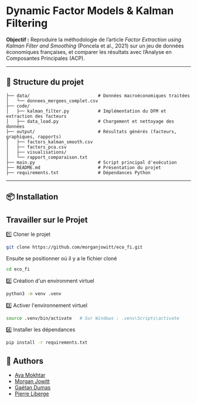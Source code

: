 # Dynamic Factor Models & Kalman Filtering 

**Objectif :** Reproduire la méthodologie de l’article *Factor Extraction using Kalman Filter and Smoothing* (Poncela et al., 2021) sur un jeu de données économiques françaises, et comparer les résultats avec l’Analyse en Composantes Principales (ACP).

---

## 📁 Structure du projet

```text
├── data/                          # Données macroéconomiques traitées
│   └── donnees_mergees_complet.csv
├── code/
│   ├── kalman_filter.py           # Implémentation du DFM et extraction des facteurs
│   ├── data_load.py               # Chargement et nettoyage des données
├── output/                        # Résultats générés (facteurs, graphiques, rapports)
│   ├── factors_kalman_smooth.csv
│   ├── factors_pca.csv
│   ├── visualisations/
│   └── rapport_comparaison.txt
├── main.py                        # Script principal d'exécution
├── README.md                      # Présentation du projet
├── requirements.txt               # Dépendances Python
```


---

## 📦 Installation

## Travailler sur le Projet

1️⃣ Cloner le projet
```bash
git clone https://github.com/morganjowitt/eco_fi.git
```
Ensuite se positionner où il y a le fichier cloné

```bash
cd eco_fi
```
2️⃣ Création d'un environment virtuel

```bash
python3 -m venv .venv
```
3️⃣ Activer l'environnement virtuel

```bash
source .venv/bin/activate   # Sur Windows : .venv\Scripts\activate
```
4️⃣ Installer les dépendances

```bash
pip install -r requirements.txt
```

## 👥 Authors
- [Aya Mokhtar](https://github.com/ayamokhtar)
- [Morgan Jowitt](https://github.com/morganjowitt)
- [Gaétan Dumas](https://github.com/gaetan250)
- [Pierre Liberge](https://github.com/pierreliberge)
